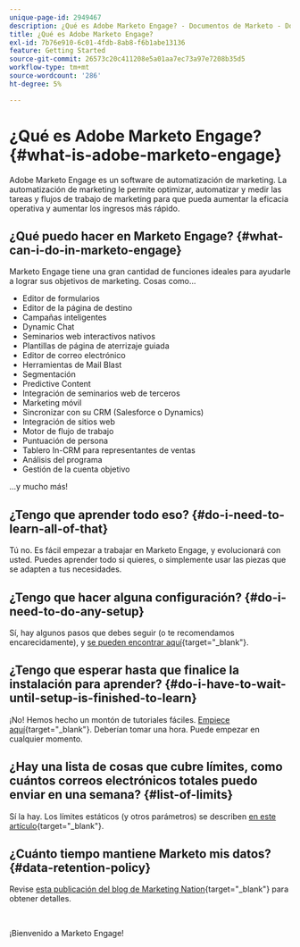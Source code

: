 ```yaml
---
unique-page-id: 2949467
description: ¿Qué es Adobe Marketo Engage? - Documentos de Marketo - Documentación del producto
title: ¿Qué es Adobe Marketo Engage?
exl-id: 7b76e910-6c01-4fdb-8ab8-f6b1abe13136
feature: Getting Started
source-git-commit: 26573c20c411208e5a01aa7ec73a97e7208b35d5
workflow-type: tm+mt
source-wordcount: '286'
ht-degree: 5%

---
```


# ¿Qué es Adobe Marketo Engage? {#what-is-adobe-marketo-engage}

Adobe Marketo Engage es un software de automatización de marketing. La automatización de marketing le permite optimizar, automatizar y medir las tareas y flujos de trabajo de marketing para que pueda aumentar la eficacia operativa y aumentar los ingresos más rápido.

## ¿Qué puedo hacer en Marketo Engage? {#what-can-i-do-in-marketo-engage}

Marketo Engage tiene una gran cantidad de funciones ideales para ayudarle a lograr sus objetivos de marketing. Cosas como...

* Editor de formularios
* Editor de la página de destino
* Campañas inteligentes
* Dynamic Chat
* Seminarios web interactivos nativos
* Plantillas de página de aterrizaje guiada
* Editor de correo electrónico
* Herramientas de Mail Blast
* Segmentación
* Predictive Content
* Integración de seminarios web de terceros
* Marketing móvil
* Sincronizar con su CRM (Salesforce o Dynamics)
* Integración de sitios web
* Motor de flujo de trabajo
* Puntuación de persona
* Tablero In-CRM para representantes de ventas
* Análisis del programa
* Gestión de la cuenta objetivo

...y mucho más!

## ¿Tengo que aprender todo eso? {#do-i-need-to-learn-all-of-that}

Tú no. Es fácil empezar a trabajar en Marketo Engage, y evolucionará con usted. Puedes aprender todo si quieres, o simplemente usar las piezas que se adapten a tus necesidades.

## ¿Tengo que hacer alguna configuración? {#do-i-need-to-do-any-setup}

Sí, hay algunos pasos que debes seguir (o te recomendamos encarecidamente), y [se pueden encontrar aquí](/help/marketo/getting-started/initial-setup/setup-steps.md){target="_blank"}.

## ¿Tengo que esperar hasta que finalice la instalación para aprender? {#do-i-have-to-wait-until-setup-is-finished-to-learn}

¡No! Hemos hecho un montón de tutoriales fáciles. [Empiece aquí](/help/marketo/getting-started/quick-wins/get-set-up-and-add-a-person.md){target="_blank"}. Deberían tomar una hora. Puede empezar en cualquier momento.

## ¿Hay una lista de cosas que cubre límites, como cuántos correos electrónicos totales puedo enviar en una semana? {#list-of-limits}

Sí la hay. Los límites estáticos (y otros parámetros) se describen [en este artículo](https://helpx.adobe.com/legal/product-descriptions/adobe-marketo-engage---product-description.html#performance-guardrails){target="_blank"}.

## ¿Cuánto tiempo mantiene Marketo mis datos? {#data-retention-policy}

Revise [esta publicación del blog de Marketing Nation](https://nation.marketo.com/t5/knowledgebase/marketo-activities-data-retention-policy-overview-amp-faq/ta-p/250750){target="_blank"} para obtener detalles.

<br>

¡Bienvenido a Marketo Engage!
